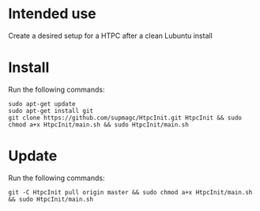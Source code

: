 # Intended use
Create a desired setup for a HTPC after a clean Lubuntu install

# Install
Run the following commands:
```
sudo apt-get update
sudo apt-get install git
git clone https://github.com/supmagc/HtpcInit.git HtpcInit && sudo chmod a+x HtpcInit/main.sh && sudo HtpcInit/main.sh
```

# Update
Run the following commands:
```
git -C HtpcInit pull origin master && sudo chmod a+x HtpcInit/main.sh && sudo HtpcInit/main.sh
```